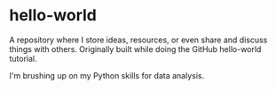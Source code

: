 # hello-world

A repository where I store ideas, resources, or even share and discuss things with others. Originally built while doing the GitHub hello-world tutorial.

I'm brushing up on my Python skills for data analysis.

